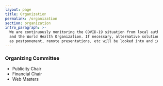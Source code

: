```yaml
---
layout: page
title: Organization
permalink: /organization
section: organization
intro_paragraph: >-
  We are continuously monitoring the COVID-19 situation from local authorities
  and the World Health Organization. If necessary, alternative solutions, such
  as postponement, remote presentations, etc will be looked into and identified.
---
```

### Organizing Committee

* Publicity Chair
* Financial Chair
* Web Masters

